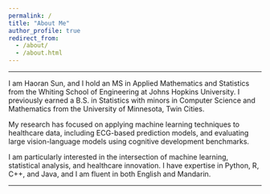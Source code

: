 ```yaml
---
permalink: /
title: "About Me"
author_profile: true
redirect_from: 
  - /about/
  - /about.html
---
```



---

I am Haoran Sun, and I hold an MS in Applied Mathematics and Statistics from the Whiting School of Engineering at Johns Hopkins University. I previously earned a B.S. in Statistics with minors in Computer Science and Mathematics from the University of Minnesota, Twin Cities.

My research has focused on applying machine learning techniques to healthcare data, including ECG-based prediction models, and evaluating large vision-language models using cognitive development benchmarks.

I am particularly interested in the intersection of machine learning, statistical analysis, and healthcare innovation. I have expertise in Python, R, C++, and Java, and I am fluent in both English and Mandarin.

---



